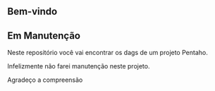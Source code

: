 ## Bem-vindo

## Em Manutenção

Neste repositório você vai encontrar os dags de um projeto Pentaho.

Infelizmente não farei manutenção neste projeto.

Agradeço a compreensão
